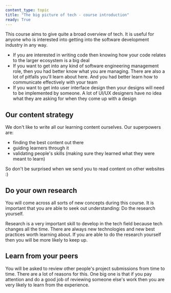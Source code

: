 ```yaml
---
content_type: topic
title: "The big picture of tech - course introduction"
ready: True
---
```


This course aims to give quite a broad overview of tech. It is useful for anyone who is interested into getting into the software development industry in any way.

- If you are interested in writing code then knowing how your code relates to the larger ecosystem is a big deal
- If you want to get into any kind of software engineering management role, then you had better know what you are managing. There are also a lot of pitfalls you'll learn about here. And you had better learn how to communicate effectively with your team
- If you want to get into user interface design then your designs will need to be implemented by someone. A lot of UI/UX designers have no idea what they are asking for when they come up with a design

## Our content strategy 

We don't like to write all our learning content ourselves. Our superpowers are: 

- finding the best content out there
- guiding learners through it
- validating people's skills (making sure they learned what they were meant to learn)

So don't be surprised when we send you to read content on other websites :)

## Do your own research

You will come across all sorts of new concepts during this course. It is important that you are able to seek out understanding: Do the research yourself.

Research is a very important skill to develop in the tech field because tech changes all the time. There are always new technologies and new best practices worth learning about. If you are able to do the research yourself then you will be more likely to keep up. 

## Learn from your peers

You will be asked to review other people's project submissions from time to time. There are a lot of reasons for this. One big one is that if you pay attention and do a good job of reviewing someone else's work then you are very likely to learn from the experience.
